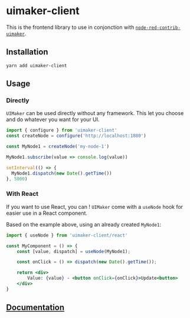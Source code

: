# uimaker-client

This is the frontend library to use in conjonction with [`node-red-contrib-uimaker`](https://github.com/yadomi/node-red-contrib-uimaker).

## Installation

```
yarn add uimaker-client
```

## Usage

### Directly

`UIMaker` can be used directly without any framework. This let you choose and do whatever you want for your UI.

```js
import { configure } from 'uimaker-client'
const createNode = configure('http://localhost:1880')

const MyNode1 = createNode('my-node-1')

MyNode1.subscribe(value => console.log(value))

setInterval(() => {
  MyNode1.dispatch(new Date().getTime())
}, 5000)
```

### With React

If you want to use React, you can ! `UIMaker` come with a `useNode` hook for easier use in a React component.

Based on the example above, using an already created `MyNode1`:

```jsx
import { useNode } from 'uimaker-client/react'

const MyComponent = () => {
    const [value, dispatch] = useNode(MyNode1);

    const onClick = () => dispatch(new Date().getTime());

    return <div>
        Value: {value} - <button onClick={onClick}>Update<button>
    </div>
}
```

## [Documentation](./API.md)
